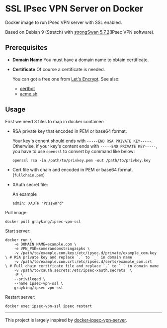 # SSL IPsec VPN Server on Docker

Docker image to run IPsec VPN server with SSL enabled.

Based on Debian 9 (Stretch) with [strongSwan 5.7.2](https://www.strongswan.org/)(IPsec VPN software).

## Prerequisites


- **Domain Name** You must have a domain name to obtain certificate.
- **Certificate** Of course a certificate is needed.

    You can got a free one from [Let's Encrypt](https://letsencrypt.org/). See also:

    - [certbot](https://certbot.eff.org/)
    - [acme.sh](https://github.com/Neilpang/acme.sh)

## Usage

First we need 3 files to map in docker container:

- RSA private key that encoded in PEM or base64 format.

    Your key's conent should ends with `-----END RSA PRIVATE KEY-----`.
    Otherwise, if your key's content ends with `-----END PRIVATE KEY-----`, 
    you have to use `openssl` to convert by command like below:

    ```shell
    openssl rsa -in /path/to/privkey.pem -out /path/to/privkey.key
    ```

- Cert file with chain and encoded in PEM or base64 format.(`fullchain.pem`)
- XAuth secret file:

    An example

    ```
    admin: XAUTH "P@ssw0rd"
    ```

Pull image:

```shell
docker pull grayking/ipsec-vpn-ssl
```

Start server:

```shell
docker run \
    -e DOMAIN_NAME=example.com \
    -e VPN_PSK=somerandomstringaspks \
    -v /path/to/example.com.key:/etc/ipsec.d/private/example_com.key   \ # RSA private key and replace `.` to `_` in domain name
    -v /path/to/example.com.crt:/etc/ipsec.d/certs/example_com.crt     \ # Full chain certificate file and replace `.` to `_` in domain name
    -v /path/to/xauth.secrets:/etc/ipsec-xauth.secrets  \
    -P \
    --privileged \
    --name ipsec-vpn-ssl \
    grayking/ipsec-vpn-ssl
```

Restart server:

```shell
docker exec ipsec-vpn-ssl ipsec restart
```

-----

This project is largely inspired by [docker-ipsec-vpn-server](https://github.com/hwdsl2/docker-ipsec-vpn-server).
